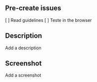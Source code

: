 ## Pre-create issues

[ ] Read guidelines
[ ] Teste in the browser

## Description

Add a description

## Screenshot

Add a screenshot

